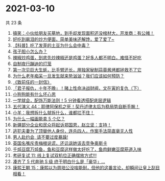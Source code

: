 # 2021-03-10

共 23 条

<!-- BEGIN ZHIHUVIDEO -->
<!-- 最后更新时间 Wed Mar 10 2021 16:10:53 GMT+0800 (China Standard Time) -->
1. [搞笑：小伙给朋友买墓地，到手却发现面积还没棺材大，开发商：有公摊！](https://www.zhihu.com/zvideo/1352694545608486912)
1. [好吃到飙泪的炒方便面，简单美味还解馋，爱了爱了~](https://www.zhihu.com/zvideo/1352657248473198592)
1. [【科普】吃了发芽的土豆为什么会中毒？](https://www.zhihu.com/zvideo/1352713394626113536)
1. [孩子胆小怎么办？](https://www.zhihu.com/zvideo/1352680318982397953)
1. [辣椒炒鸡蛋，到底先炒辣椒还是鸡蛋？好多人都不明白，难怪不好吃](https://www.zhihu.com/zvideo/1352911351174520832)
1. [自制夜行蹦迪的灯笼](https://www.zhihu.com/zvideo/1352692191471583234)
1. [第一次见巨大生蚝，比手臂还长，用独家秘制蒜蓉酱烤都拯救不了它](https://www.zhihu.com/zvideo/1352005710180397056)
1. [为什么老年痴呆一旦发生就来势汹汹？我们应该如何预防？](https://www.zhihu.com/zvideo/1352928717145014273)
1. [《致前任的一封信》](https://www.zhihu.com/zvideo/1352621847650013185)
1. [「君子报仇，十年不晚」！赌上性命决战财阀，文在寅的复仇（下）](https://www.zhihu.com/zvideo/1352719463050031104)
1. [小狗狗能有什么坏心思](https://www.zhihu.com/zvideo/1352681878869221376)
1. [一学就会，配饰万能法则！5 分钟看透搭配底层逻辑](https://www.zhihu.com/zvideo/1352613557331226624)
1. [五代演义 44：耶律阿保机之死！契丹述律太后为稳局势自断手腕！](https://www.zhihu.com/zvideo/1352784877910147072)
1. [小羊：我想拆什么就拆什么，谁都拦不住！](https://www.zhihu.com/zvideo/1352940063077195776)
1. [为什么一幅画能卖 5 个亿？](https://www.zhihu.com/zvideo/1352699455699947520)
1. [新疆部分企业和民众将起诉郑国恩，赵立坚：支持！](https://www.zhihu.com/zvideo/1352674769825869824)
1. [逃犯夫妻为了顶替他人身份，连杀四人，作案手法简直毫无人性](https://www.zhihu.com/zvideo/1350514595220606976)
1. [男人赴约会, 请不要过度暴躁!](https://www.zhihu.com/zvideo/1352574148783329281)
1. [英国名嘴斥责梅根说谎，还讥讽她该去竞争奥斯卡](https://www.zhihu.com/zvideo/1352610838050660352)
1. [千炖豆腐万炖鱼，鱼和豆腐这样做太好吃了，鱼肉鲜嫩豆腐筋道入味](https://www.zhihu.com/zvideo/1352555118852767744)
1. [考研复试 11: 线上复试双机位正确摆放方式!!!](https://www.zhihu.com/zvideo/1352334292324818944)
1. [凑齐了 5 代奔驰 S 级 终于明白什么是「豪华」…](https://www.zhihu.com/zvideo/1352369867841028096)
1. [康熙王朝 15：康熙以为周培公没啥能耐，但他的这番言论，却瞬间让皇上刮目相看！](https://www.zhihu.com/zvideo/1352342673047564288)
<!-- END ZHIHUVIDEO -->
